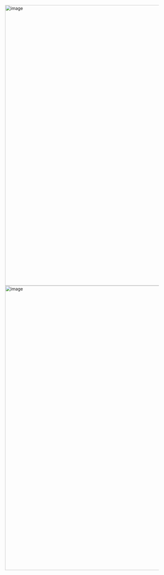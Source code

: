 <img width="1435" height="915" alt="image" src="https://github.com/user-attachments/assets/c98c72e5-c3b1-4762-9145-4b785f325650" />
<img width="1908" height="928" alt="image" src="https://github.com/user-attachments/assets/2ba3540f-6d3c-4cc4-9501-4de53ec6a40f" />
